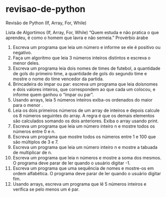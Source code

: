 # revisao-de-python
Revisão de Python (If, Array, For, While)
 
Lista de  Algortimos  (If, Array, For, While)
“Quem estuda e não pratica o que aprendeu, é como o homem que lavra e não semeia.”
Provérbio árabe
1.	Escreva um programa que leia um número e informe se ele é positivo ou negativo.
2.	Faça um algoritmo que leia 3 números inteiros distintos e escreva o menor deles.
3.	Escreva um programa leia dois nomes de times de futebol, a quantidade de gols do primeiro time, a quantidade de gols do segundo time e mostre o nome do time vencedor da partida.
4.	Brincadeira do ímpar ou par: escreva um programa que leia doisnomes e dois valores inteiros, que correspondem ao que cada um colocou, e informe quem ganhou o “ímpar ou par”.
5.	Usando arrays, leia 5 números inteiros exiba-os ordenados do maior para o menor .
6.	Leia os dois primeiros números de um array de inteiros e depois calcule os 8 números seguintes do array. A regra é que os demais elementos são calculados somando os dois anteriores. Exiba o array usando print.
7.	Escreva um programa que leia um número inteiro n e mostre todos os números entre 0 e n.
8.	Escreva um programa que mostre todos os números entre 1 e 100 que são múltiplos de 3 e 7.
9.	Escreva um programa que leia um número inteiro n e mostre a tabuada de multiplicar de n.
10.	Escreva um programa que leia n números e mostre a soma dos mesmos. O programa deve parar de ler quando o usuário digitar -1.
11.	Escreva um programa que uma sequência de nomes e mostre-os em ordem alfabética. O programa deve parar de ler quando o usuário digitar fim.
12.	Usando arrays, escreva um programa que lê 5 números inteiros e verifica se pelo menos um é par.
